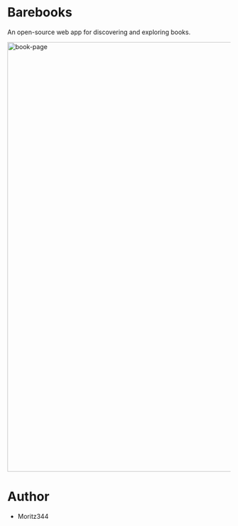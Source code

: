 # Barebooks
An open-source web app for discovering and exploring books.

<img width="1836" height="967" alt="book-page" src="https://github.com/user-attachments/assets/66a7c5fa-b682-4803-9a0c-8db94dabe1ef" />





# Author
- Moritz344

